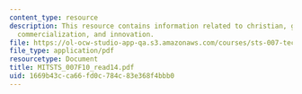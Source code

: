 ```yaml
---
content_type: resource
description: This resource contains information related to christian, globalization,
  commercialization, and innovation.
file: https://ol-ocw-studio-app-qa.s3.amazonaws.com/courses/sts-007-technology-in-history-fall-2010/1669b43cca66fd0c784c83e368f4bbb0_MITSTS_007F10_read14.pdf
file_type: application/pdf
resourcetype: Document
title: MITSTS_007F10_read14.pdf
uid: 1669b43c-ca66-fd0c-784c-83e368f4bbb0
---
```


